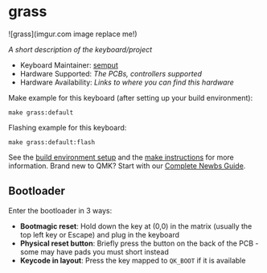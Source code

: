 # grass

![grass](imgur.com image replace me!)

*A short description of the keyboard/project*

* Keyboard Maintainer: [semput](https://github.com/schweetjp-t)
* Hardware Supported: *The PCBs, controllers supported*
* Hardware Availability: *Links to where you can find this hardware*

Make example for this keyboard (after setting up your build environment):

    make grass:default

Flashing example for this keyboard:

    make grass:default:flash

See the [build environment setup](https://docs.qmk.fm/#/getting_started_build_tools) and the [make instructions](https://docs.qmk.fm/#/getting_started_make_guide) for more information. Brand new to QMK? Start with our [Complete Newbs Guide](https://docs.qmk.fm/#/newbs).

## Bootloader

Enter the bootloader in 3 ways:

* **Bootmagic reset**: Hold down the key at (0,0) in the matrix (usually the top left key or Escape) and plug in the keyboard
* **Physical reset button**: Briefly press the button on the back of the PCB - some may have pads you must short instead
* **Keycode in layout**: Press the key mapped to `QK_BOOT` if it is available
